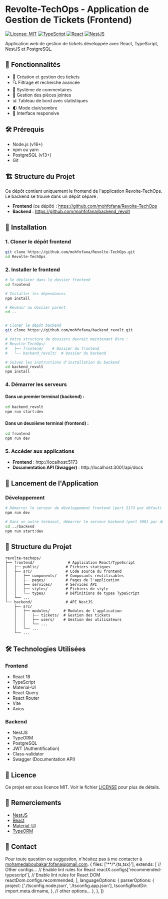 # Revolte-TechOps - Application de Gestion de Tickets (Frontend)

[![License: MIT](https://img.shields.io/badge/License-MIT-yellow.svg)](https://opensource.org/licenses/MIT)
[![TypeScript](https://img.shields.io/badge/TypeScript-4.9.5-blue.svg)](https://www.typescriptlang.org/)
[![React](https://img.shields.io/badge/React-18.2.0-61dafb.svg)](https://reactjs.org/)
[![NestJS](https://img.shields.io/badge/NestJS-9.0.0-e0234e.svg)](https://nestjs.com/)

Application web de gestion de tickets développée avec React, TypeScript, NestJS et PostgreSQL.

## 🚀 Fonctionnalités

- 📝 Création et gestion des tickets
- 🔍 Filtrage et recherche avancée
- 💬 Système de commentaires
- 📎 Gestion des pièces jointes
- 📊 Tableau de bord avec statistiques
- 🌓 Mode clair/sombre
- 📱 Interface responsive

## 🛠 Prérequis

- Node.js (v16+)
- npm ou yarn
- PostgreSQL (v13+)
- Git

## 🏗 Structure du Projet

Ce dépôt contient uniquement le frontend de l'application Revolte-TechOps. Le backend se trouve dans un dépôt séparé :

- **Frontend** (ce dépôt) : https://github.com/mohfofana/Revolte-TechOps
- **Backend** : https://github.com/mohfofana/backend_revolt

## 🚀 Installation

### 1. Cloner le dépôt frontend

```bash
git clone https://github.com/mohfofana/Revolte-TechOps.git
cd Revolte-TechOps
```

### 2. Installer le frontend

```bash
# Se déplacer dans le dossier frontend
cd frontend

# Installer les dépendances
npm install

# Revenir au dossier parent
cd ..


# Cloner le dépôt backend
git clone https://github.com/mohfofana/backend_revolt.git

# Votre structure de dossiers devrait maintenant être :
# Revolte-TechOps/
#   ├── frontend/    # Dossier du frontend
#   └── backend_revolt/  # Dossier du backend

# Suivez les instructions d'installation du backend
cd backend_revolt
npm install
```

### 4. Démarrer les serveurs

#### Dans un premier terminal (backend) :
```bash
cd backend_revolt
npm run start:dev
```

#### Dans un deuxième terminal (frontend) :
```bash
cd frontend
npm run dev
```

### 5. Accéder aux applications

- **Frontend** : http://localhost:5173
- **Documentation API (Swagger)** : http://localhost:3001/api/docs



## 🚀 Lancement de l'Application

### Développement

```bash
# Démarrer le serveur de développement frontend (port 5173 par défaut)
npm run dev

# Dans un autre terminal, démarrer le serveur backend (port 3001 par défaut)
cd ../backend
npm run start:dev
```

## 📂 Structure du Projet

```
revolte-techops/
├── frontend/               # Application React/TypeScript
│   ├── public/            # Fichiers statiques
│   ├── src/               # Code source du frontend
│   │   ├── components/    # Composants réutilisables
│   │   ├── pages/         # Pages de l'application
│   │   ├── services/      # Services API
│   │   ├── styles/        # Fichiers de style
│   │   └── types/         # Définitions de types TypeScript
│   └── ...
└── backend/               # API NestJS
    ├── src/
    │   ├── modules/      # Modules de l'application
    │   │   ├── tickets/  # Gestion des tickets
    │   │   ├── users/    # Gestion des utilisateurs
    │   │   └── ...
    │   └── ...
    └── ...
```

## 🛠 Technologies Utilisées

### Frontend
- React 18
- TypeScript
- Material-UI
- React Query
- React Router
- Vite
- Axios

### Backend
- NestJS
- TypeORM
- PostgreSQL
- JWT (Authentification)
- Class-validator
- Swagger (Documentation API)

## 📝 Licence

Ce projet est sous licence MIT. Voir le fichier [LICENSE](LICENSE) pour plus de détails.

## 🙏 Remerciements

- [NestJS](https://nestjs.com/)
- [React](https://reactjs.org/)
- [Material-UI](https://mui.com/)
- [TypeORM](https://typeorm.io/)

## 📧 Contact

Pour toute question ou suggestion, n'hésitez pas à me contacter à [mohamedaboubakar.fofana@gmail.com](mailto:mohamedaboubakar.fofana@gmail.com).
  {
    files: ['**/*.{ts,tsx}'],
    extends: [
      // Other configs...
      // Enable lint rules for React
      reactX.configs['recommended-typescript'],
      // Enable lint rules for React DOM
      reactDom.configs.recommended,
    ],
    languageOptions: {
      parserOptions: {
        project: ['./tsconfig.node.json', './tsconfig.app.json'],
        tsconfigRootDir: import.meta.dirname,
      },
      // other options...
    },
  },
])
```
